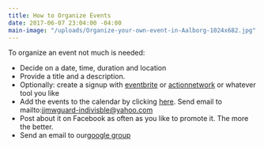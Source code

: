 ```yaml
---
title: How to Organize Events
date: 2017-06-07 23:04:00 -04:00
main-image: "/uploads/Organize-your-own-event-in-Aalborg-1024x682.jpg"
---
```


To organize an event not much is needed:
* Decide on a date, time, duration and location
* Provide a title and a description. 
* Optionally: create a signup with [eventbrite](http://eventbrite.com) or [actionnetwork](http://actionnetwork.org) or whatever tool you like
* Add the events to the calendar by clicking [here](https://docs.google.com/forms/d/e/1FAIpQLSceZqvFrTjQSVDc-NH12WPMV0vHF853zF3NPtmIQCNzIHcqjw/viewform).
Send email to mailto:jjmwguard-indivisble@yahoo.com 
* Post about it on Facebook as often as you like to promote it. The more the better.
* Send an email to our[google group](mailto:indivisibleacton@groups.google.com)
